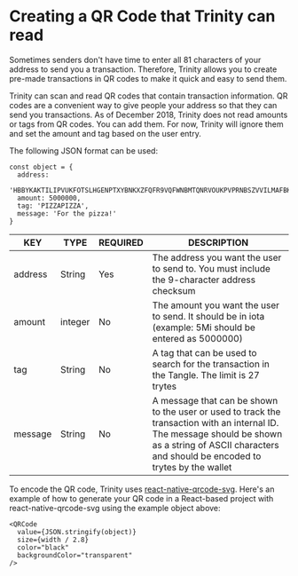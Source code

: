 # Creating a QR Code that Trinity can read

Sometimes senders don't have time to enter all 81 characters of your address to send you a transaction. Therefore, Trinity allows you to create pre-made transactions in QR codes to make it quick and easy to send them.

Trinity can scan and read QR codes that contain transaction information.
QR codes are a convenient way to give people your address so that they can send you transactions.  As of December 2018, Trinity does not read amounts or tags from QR codes.  You can add them.  For now, Trinity will ignore them and set the amount and tag based on the user entry.

The following JSON format can be used:

```
const object = {
  address:
    'HBBYKAKTILIPVUKFOTSLHGENPTXYBNKXZFQFR9VQFWNBMTQNRVOUKPVPRNBSZVVILMAFBKOTBLGLWLOHQHUSQBCKVW',
  amount: 5000000,
  tag: 'PIZZAPIZZA',
  message: 'For the pizza!'
}
```

|KEY|TYPE|REQUIRED|DESCRIPTION|
|---|----|-----|-----------|
|address|	String|	Yes|	The address you want the user to send to. You must include the 9-character address checksum|
|amount| integer|	No|	The amount you want the user to send. It should be in iota (example: 5Mi should be entered as 5000000)|
|tag|	String|	No|	A tag that can be used to search for the transaction in the Tangle. The limit is 27 trytes|
|message|	String|	No|	A message that can be shown to the user or used to track the transaction with an internal ID. The message should be shown as a string of ASCII characters and should be encoded to trytes by the wallet|

To encode the QR code, Trinity uses [react-native-qrcode-svg](https://github.com/awesomejerry/react-native-qrcode-svg). Here's an example of how to generate your QR code in a React-based project with react-native-qrcode-svg using the example object above:

```
<QRCode
  value={JSON.stringify(object)}
  size={width / 2.8}
  color="black"
  backgroundColor="transparent"
/>
```
